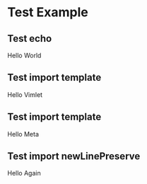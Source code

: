 # Test Example

## Test echo
Hello World

## Test import template
Hello Vimlet

## Test import template
Hello Meta

## Test import newLinePreserve
Hello Again